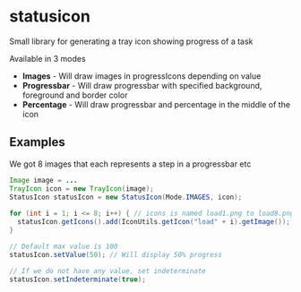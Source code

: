 # statusicon

Small library for generating a tray icon showing progress of a task

Available in 3 modes

- **Images** - Will draw images in progressIcons depending on value
- **Progressbar** - Will draw progressbar with specified background, foreground and border color
- **Percentage** - Will draw progressbar and percentage in the middle of the icon

## Examples

We got 8 images that each represents a step in a progressbar etc
```java
Image image = ...
TrayIcon icon = new TrayIcon(image);
StatusIcon statusIcon = new StatusIcon(Mode.IMAGES, icon);
		    
for (int i = 1; i <= 8; i++) { // icons is named load1.png to load8.png
  statusIcon.getIcons().add(IconUtils.getIcon("load" + i).getImage());
}

// Default max value is 100
statusIcon.setValue(50); // Will display 50% progress

// If we do not have any value, set indeterminate
statusIcon.setIndeterminate(true);
```
